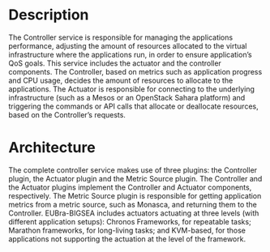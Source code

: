 # Description
The Controller service is responsible for managing the applications performance, adjusting the amount of resources allocated to the virtual infrastructure where the applications run, in order to ensure application’s QoS goals.
This service includes the actuator and the controller components.
The Controller, based on metrics such as application progress and CPU usage, decides the amount of resources to allocate to the applications.
The Actuator is responsible for connecting to the underlying infrastructure (such as a Mesos or an OpenStack Sahara platform) and triggering the commands or API calls that allocate or deallocate resources, based on the Controller’s requests.

# Architecture
The complete controller service makes use of three plugins: the Controller plugin, the Actuator plugin and the Metric Source plugin.
The Controller and the Actuator plugins implement the Controller and Actuator components, respectively.
The Metric Source plugin is responsible for getting application metrics from a metric source, such as Monasca, and returning them to the Controller. 
EUBra-BIGSEA includes actuators actuating at three levels (with different application setups): Chronos Frameworks, for repeatable tasks; Marathon frameworks, for long-living tasks; and KVM-based, for those applications not supporting the actuation at the level of the framework.
